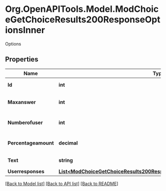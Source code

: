 # Org.OpenAPITools.Model.ModChoiceGetChoiceResults200ResponseOptionsInner
Options

## Properties

Name | Type | Description | Notes
------------ | ------------- | ------------- | -------------
**Id** | **int** | choice instance id | [optional] 
**Maxanswer** | **int** | maximum number of answers | [optional] 
**Numberofuser** | **int** | number of users answers | [optional] [default to null]
**Percentageamount** | **decimal** | percentage of users answers | [optional] [default to nullM]
**Text** | **string** | text of the choice | [optional] 
**Userresponses** | [**List&lt;ModChoiceGetChoiceResults200ResponseOptionsInnerUserresponsesInner&gt;**](ModChoiceGetChoiceResults200ResponseOptionsInnerUserresponsesInner.md) |  | [optional] 

[[Back to Model list]](../README.md#documentation-for-models) [[Back to API list]](../README.md#documentation-for-api-endpoints) [[Back to README]](../README.md)

